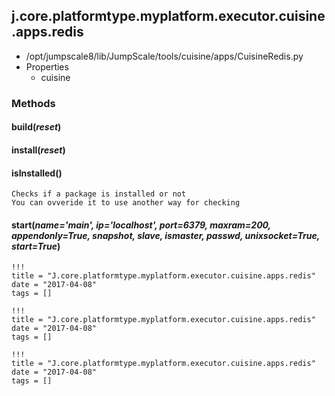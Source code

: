 <!-- toc -->
## j.core.platformtype.myplatform.executor.cuisine.apps.redis

- /opt/jumpscale8/lib/JumpScale/tools/cuisine/apps/CuisineRedis.py
- Properties
    - cuisine

### Methods

#### build(*reset*) 

#### install(*reset*) 

#### isInstalled() 

```
Checks if a package is installed or not
You can ovveride it to use another way for checking

```

#### start(*name='main', ip='localhost', port=6379, maxram=200, appendonly=True, snapshot, slave, ismaster, passwd, unixsocket=True, start=True*) 


```
!!!
title = "J.core.platformtype.myplatform.executor.cuisine.apps.redis"
date = "2017-04-08"
tags = []
```

```
!!!
title = "J.core.platformtype.myplatform.executor.cuisine.apps.redis"
date = "2017-04-08"
tags = []
```

```
!!!
title = "J.core.platformtype.myplatform.executor.cuisine.apps.redis"
date = "2017-04-08"
tags = []
```
